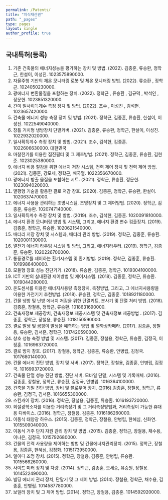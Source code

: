```yaml
---
permalink: /Patents/
title: "지식재산권"
path: "_pages"
type: pages
layout: single
author_profile: true
---
```

## 국내특허(등록)
1. 기존 건축물의 에너지성능을 평가하는 장치 및 방법. (2022). 김종훈, 류승환, 정학근, 한설이, 이성진. 1023575890000.
2. 자율주행 기반의 체온 모니터링 로봇 및 체온 모니터링 방법. (2022). 류승환 , 정학근. 1024050230000.
1. 광에너지 변환물질을 포함하는 장치. (2022). 정학근 , 류승환 , 김규덕 , 박석인 , 정문현. 1023851320000.
1. 간이 일사획득계수 측정 장치 및 방법. (2022). 조수 , 이성진 , 김석현. 1023657420000.
3. 건축물 에너지 성능 측정 장치 및 방법. (2021). 정학근, 김종훈, 류승환, 한설이, 이성진. 1022549040000.
4. 창틀 거치형 냉방장치 단열커버. (2021). 김종훈, 류승환, 정학근, 한설이, 이성진. 1022932020000.
5. 일사획득계수 측정 장치 및 방법. (2021). 조수, 김석현, 김종훈. 1022606630000. 대한민국
6. 마찰전기를 이용한 집진필터 및 그 제조방법. (2021). 정학근, 김종훈, 류승환, 김현준. 1023025380000.
7. 에너지 비용 절감을 위한 에너지 저장 시스템, 전력 제어 장치 및 전력 제어 방법. (2021). 김종훈, 강모세, 정학근, 배국열. 1022356670000.
8. 광에너지 방출 물질을 포함하는 시트. (2021).  정학근, 류승환, 정문현. 1023094020000.
9. 열평형 기술을 활용한 결로 저감 창호. (2020). 김종훈, 정학근, 류승환, 한설이. 1020637470000.
10. 에너지 사용을 관리하는 조명시스템, 조명장치 및 그 제어방법. (2020). 정학근, 김종훈, 류승환. 1020747140000.
11. 일사획득계수 측정 장치 및 방법. (2019). 조수, 김석현, 김종훈. 1020091810000.
12. 에너지 환경 모니터링 방법 및 시스템, 그리고, 에너지 환경 변수 검출장치. (2019). 김종훈, 정학근, 류승환. 1020621540000.
13. 배터리 저장 장치 및 시스템과, 배터리 관리 방법. (2019). 정학근, 김종훈, 류승환. 1020001130000.
14. 열전기 에너지 라우팅 시스템 및 방법, 그리고, 에너지라우터. (2019). 정학근, 김종훈, 류승환. 1020226700000.
15. 통풍경로를 제어하는 환기시스템 및 환기방법. (2019). 정학근, 김종훈, 류승환. 1019986400000.
16. 모듈형 창호 성능 진단기기. (2018). 류승환, 김종훈, 정학근. 1019304100000.
17. ICT 기반의 실내환경 제어방법 및 제어시스템. (2018). 김종훈, 정학근, 류승환. 1019044280000.
18. 온도센서를 이용한 에너지사용량 측정장치, 측정방법, 그리고, 그 에너지사용량을 이용한 가전기기 추천방법. (2018). 류승환, 정학근, 김종훈. 1018921180000.
19. 건물 냉방 및 난방 에너지 저감을 위한 단열키트, 분사기 및 단열 처리 방법. (2018). 김종훈, 장철용, 정학근, 류승환. 1018631690000.
20. 건축재정보 제공장치, 건축재정보 제공시스템 및 건축재정보 제공방법 . (2017). 김종훈, 정학근, 장철용, 류승환. 1018150590000.
21. 결로 발생 및 곰팡이 발생을 예측하는 방법 및 열화상카메라. (2017). 김종훈, 장철용, 류승환, 김서훈, 정학근. 1017420590000.
22. 창호 성능 측정 방법 및 시스템. (2017). 김종훈, 장철용, 정학근, 류승환, 김정국, 이정훈. 1016963720000.
23. 결로 방지 창호. (2017). 장철용, 정학근, 김종훈, 류승환, 안병립, 김정국. 1017680140000.
24. 건물 에너지 진단 방법, 장치 및 서버. (2017). 정학근, 장철용, 김종훈, 안병립, 김정국. 1016993720000.
25. 건축물 단열 성능 진단 방법, 진단 서버, 모바일 단말, 시스템 및 기록매체. (2016). 김종훈, 장철용, 정학근, 류승환, 김정국, 안병립. 1016364100000.
26. 건축물 기밀 진단 방법, 장비 및 블로우어 장치. (2016).김종훈, 장철용, 정학근, 류승환, 김정국, 김서훈. 1016655300000.
27. 스킨캐어 장치. (2016). 정학근, 장철용, 김종훈, 류승환. 1016193720000.
28. 회절광학소자를 이용한 거리측정기 및 그 거리측정방법과, 거리측정이 가능한 휴대용 디바이스. (2016). 정학근, 장철용, 김종훈. 1016186260000.
29. 이동식 태양광 하우스. (2015). 김종훈, 정학근, 장철용, 안병립, 한혜심, 신화연. 1015509040000.
30. 이동식 거주 단지 자원 관리 장치 및 방법. (2015). 김종훈, 정학근, 장철용, 채수용, 이나은, 김정국. 1015792680000.
31. 건물의 전력 사용량을 제어하는 방법 및 건물에너지관리장치. (2015). 정학근, 장철용, 김종훈, 한혜심, 김정화. 1015173950000.
32. 엘이디 조명 장치. (2015). 정학근, 장철용, 김종훈, 안병립, 류승환. 1015566260000.
33. 사이드 미러 장치 및 차량. (2014). 정학근, 김종훈, 오세승, 유승원, 장철용. 1014522490000.
34. 빌딩 에너지 관리 장치, 단말기 및 그 제어 방법. (2014). 장철용, 정학근, 채수용, 김종훈, 안병립. 1014587780000.
35. 보일러 장치 및 그 제어 방법. (2014). 정학근, 장철용, 김종훈. 1014592920000.
